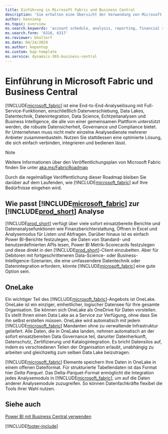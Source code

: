 ```yaml
---
title: Einführung in Microsoft Fabric und Business Central
description: 'Sie erhalten eine Übersicht der Verwendung von Microsoft Fabric, um Erkenntnisse, Business Intelligence und KPIs aus Ihren Business Central-Daten zu erhalten.'
author: kennienp
ms.topic: overview
ms.search.keywords: 'account schedule, analysis, reporting, financial report, business intelligence, KPI'
ms.search.form: '6316, 6317'
ms.reviewer: bholtorf
ms.date: 04/24/2024
ms.author: kepontop
ms.custom: bap-template
ms.service: dynamics-365-business-central
---
```

# <a name="introduction-to-microsoft-fabric-and-business-central"></a>Einführung in Microsoft Fabric und Business Central

[!INCLUDE[microsoft_fabric](includes/microsoft_fabric.md)] ist eine End-to-End-Analyselösung mit Full-Service-Funktionen, einschließlich Datenverschiebung, Data Lakes, Datentechnik, Datenintegration, Data Science, Echtzeitanalysen und Business Intelligence, die alle von einer gemeinsamen Plattform unterstützt werden, die robuste Datensicherheit, Governance und Compliance bietet. Ihr Unternehmen muss nicht mehr einzelne Analysedienste mehrerer Anbieter zusammenbasteln. Nutzen Sie stattdessen eine optimierte Lösung, die sich einfach verbinden, integrieren und bedienen lässt.

> [!NOTE]
> Weitere Informationen über den Veröffentlichungsplan von Microsoft Fabric finden Sie unter [aka.ms/FabricRoadmap](https://aka.ms/FabricRoadmap)
> 
> Durch die regelmäßige Veröffentlichung dieser Roadmap bleiben Sie darüber auf dem Laufenden, wie [!INCLUDE[microsoft_fabric](includes/microsoft_fabric.md)] auf Ihre Bedürfnisse eingehen wird.

## <a name="where-does--fit-into-includeprod_short-analytics"></a>Wie passt [!INCLUDE[microsoft_fabric](includes/microsoft_fabric.md)] zur [!INCLUDE[prod_short](includes/prod_short.md)] Analyse

[!INCLUDE[prod_short](includes/prod_short.md)] verfügt über viele sofort einsatzbereite Berichte und Datenanalysefunktionen wie Finanzberichterstattung, Öffnen in Excel und Analysemodus für Listen und Abfragen. Darüber hinaus ist es einfach Power BI-Berichte festzulegen, die Daten von Standard- und benutzerdefinierten APIs lesen, Power BI Metrik-Scorecards festzulegen und diese direkt in den [!INCLUDE[prod_short](includes/prod_short.md)]-Client einzubetten. Aber für Debitoren mit fortgeschritteneren Data-Science- oder Business-Intelligence-Szenarien, die eine umfassendere Datentechnik oder Datenintegration erfordern, könnte [!INCLUDE[microsoft_fabric](includes/microsoft_fabric.md)] eine gute Option sein. 

## <a name="onelake"></a>OneLake

Ein wichtiger Teil des [!INCLUDE[microsoft_fabric](includes/microsoft_fabric.md)]-Angebots ist OneLake. OneLake ist ein einziger, einheitlicher, logischer Datensee für Ihre gesamte Organisation. Sie können sich OneLake als OneDrive für Daten vorstellen. Es stellt Ihnen einen Data Lake as a Service zur Verfügung, ohne dass Sie ihn selbst erstellen müssen. OneLake wird automatisch mit jedem [!INCLUDE[microsoft_fabric](includes/microsoft_fabric.md)] Mandanten ohne zu verwaltende Infrastruktur geliefert. Alle Daten, die in OneLake landen, nehmen automatisch an der sofort einsatzbereiten Data Governance teil, darunter Datenherkunft, Datenschutz, Zertifizierung und Katalogintegration. Es bricht Datensilos auf, indem es verschiedenen Teilen der Organisation erlaubt, unabhängig zu arbeiten und gleichzeitig zum selben Data Lake beizutragen.

[!INCLUDE[microsoft_fabric](includes/microsoft_fabric.md)] Elemente speichern Ihre Daten in OneLake in einem offenen Dateiformat. Für strukturierte Tabellendaten ist das Format hier *Delta Parquet*. Das Delta-Parquet-Format ermöglicht die Integration jedes Analysemoduls in [!INCLUDE[microsoft_fabric](includes/microsoft_fabric.md)], um auf die Daten anderer Analysemodule zuzugreifen. So können Datenfachkräfte flexibel die Tools ihrer Wahl nutzen.


## <a name="see-also"></a>Siehe auch
[Power BI mit Business Central verwenden](admin-powerbi.md)   

[!INCLUDE[footer-include](includes/footer-banner.md)]
